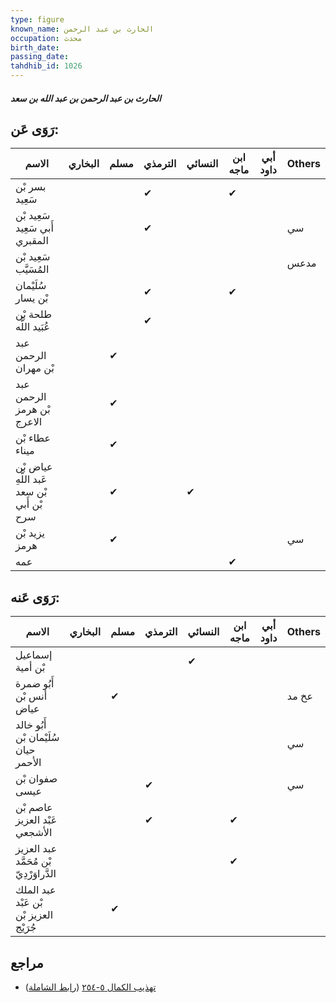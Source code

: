 ```yaml
---
type: figure
known_name: الحارث بن عبد الرحمن
occupation: محدث
birth_date:
passing_date:
tahdhib_id: 1026
---
```

##### الحارث بن عبد الرحمن بن عبد الله بن سعد

## رَوَى عَن:
| الاسم                                      | البخاري | مسلم | الترمذي | النسائي | ابن ماجه | أبي داود | Others |
| ------------------------------------------ | ------- | ---- | ------- | ------- | -------- | -------- | ------ |
| بسر بْن سَعِيد                             |         |      | ✔       |         | ✔        |          |        |
| سَعِيد بْن أَبي سَعِيد المقبري             |         |      | ✔       |         |          |          | سي     |
| سَعِيد بْن المُسَيَّب                      |         |      |         |         |          |          | مدعس   |
| سُلَيْمان بْن يسار                         |         |      | ✔       |         | ✔        |          |        |
| طلحة بْن عُبَيد اللَّه                     |         |      | ✔       |         |          |          |        |
| عبد الرحمن بْن مهران                       |         | ✔    |         |         |          |          |        |
| عبد الرحمن بْن هرمز الاعرج                 |         | ✔    |         |         |          |          |        |
| عطاء بْن ميناء                             |         | ✔    |         |         |          |          |        |
| عياض بْن عَبد اللَّهِ بْن سعد بْن أَبي سرح |         | ✔    |         | ✔       |          |          |        |
| يزيد بْن هرمز                              |         | ✔    |         |         |          |          | سي     |
| عمه                                        |         |      |         |         | ✔        |          |        |
## رَوَى عَنه:
| الاسم                                   | البخاري | مسلم | الترمذي | النسائي | ابن ماجه | أبي داود | Others |
| --------------------------------------- | ------- | ---- | ------- | ------- | -------- | -------- | ------ |
| إسماعيل بْن أمية                        |         |      |         | ✔       |          |          |        |
| أَبُو ضمرة أنس بْن عياض                 |         | ✔    |         |         |          |          | عخ مد  |
| أَبُو خالد سُلَيْمان بْن حيان الأحمر    |         |      |         |         |          |          | سي     |
| صفوان بْن عيسى                          |         |      | ✔       |         |          |          | سي     |
| عاصم بْن عَبْد العزيز الأشجعي           |         |      | ✔       |         | ✔        |          |        |
| عبد العزيز بْن مُحَمَّد الدَّراوَرْدِيّ |         |      |         |         | ✔        |          |        |
| عبد الملك بْن عَبْد العزيز بْن جُرَيْج  |         | ✔    |         |         |          |          |        |
## مراجع
- [تهذيب الكمال ٥-٢٥٤](obsidian://open?vault=Tahdhib-al-Kamal&file=Figures/١٠٢٦-الحارث%20بن%20عبد%20الرحمن%20بن%20عبد%20الله%20بن%20سعد) ([رابط الشاملة](https://shamela.ws/book/3722/2332))
